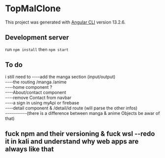 # TopMalClone

This project was generated with [Angular CLI](https://github.com/angular/angular-cli) version 13.2.6.

## Development server

run `npm install` then `npm start`

## To do
i still need to
----add the manga section (input/output) <br>
----the routing /manga /anime <br>
----home component ? <br>
----About/contact component <br>
----remove Contact from navbar <br>
----a sign in using myApi or firebase <br>
----detail component & /detail/id route (will parse the other infos) <br>
-----------(there is a difference between manga & anime Objects be awar of that) <br>


## fuck npm and their versioning & fuck wsl --redo it in kali and understand why web apps are always like that
